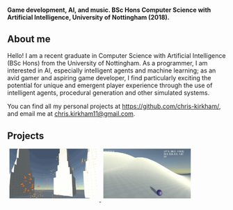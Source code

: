 #### Game development, AI, and music. BSc Hons Computer Science with Artificial Intelligence, University of Nottingham (2018).

## About me
Hello! I am a recent graduate in Computer Science with Artificial Intelligence (BSc Hons) from the University of Nottingham.
As a programmer, I am interested in AI, especially intelligent agents and machine learning; as an avid gamer and aspiring game developer, I find particularly exciting the potential for unique and emergent player experience through the use of intelligent agents, procedural generation and other simulated systems.

You can find all my personal projects at <https://github.com/chris-kirkham/>, and email me at <chris.kirkham11@gmail.com>. 

## Projects
<div>
  <a href="boids.html" title="Boids">
    <img src="images/boids/README_1.gif" style="float: center; width: 40%; margin-left: 1%; margin-right: 1%; margin-bottom: 0.5em;"/>
  </a>
  <a href="endlessRoller.html" title="Endless Roller">
    <img src="images/endless-roller/README_Camera.gif" style="float:center; width: 40%; margin-left: 1%; margin-right: 1%; margin-bottom:     0.5em;"/>
  </a>
  <p style="clear: both;"></p>
</div>
